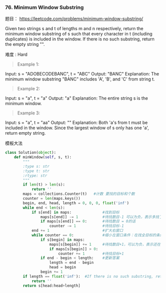 ### 76. Minimum Window Substring
题目： 
<https://leetcode.com/problems/minimum-window-substring/>

Given two strings s and t of lengths m and n respectively, return the minimum window 
substring of s such that every character in t (including duplicates) is included in the window. If there is no such substring, return the empty string "".

难度 : Hard

> Example 1:

Input: s = "ADOBECODEBANC", t = "ABC"
Output: "BANC"
Explanation: The minimum window substring "BANC" includes 'A', 'B', and 'C' from string t.

> Example 2:

Input: s = "a", t = "a"
Output: "a"
Explanation: The entire string s is the minimum window.

> Example 3:

Input: s = "a", t = "aa"
Output: ""
Explanation: Both 'a's from t must be included in the window.
Since the largest window of s only has one 'a', return empty string.


模板大法


```python
class Solution(object):
    def minWindow(self, s, t):
        """
        :type s: str
        :type t: str
        :rtype: str
        """
        if len(t) > len(s):
            return ''
        maps = collections.Counter(t)   #计数 要找的目标和个数
        counter = len(maps.keys())
        begin, end, head, length = 0, 0, 0, float('inf')
        while end < len(s):
            if s[end] in maps:              #找到目标
                maps[s[end]] -= 1           #待找数目-1 可以为负，表示多找了
                if maps[s[end]] == 0:       #待找数目 = 0的话
                    counter -= 1            #待找目标-1
            end += 1                        #扩大右窗口
            while counter == 0:             #缩小左窗口条件：在找全目标的条件下，找到最短string，并更新答案
                if s[begin] in maps:        
                    maps[s[begin]] += 1     #待找数目+1，可以为负，表示还在多找的状态
                    if maps[s[begin]] > 0:
                        counter += 1        #待找目标+1
                if end - begin < length:    #更新答案
                    length = end - begin
                    head = begin
                begin += 1
        if length == float('inf'):  #If there is no such substring, return the empty string ""
            return ''
        return s[head:head+length]
```

